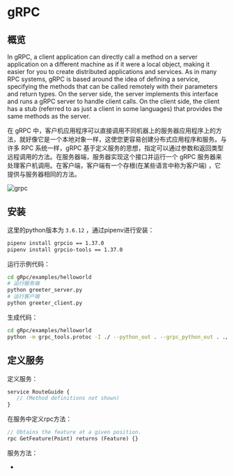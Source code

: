 # gRPC

## 概览

In gRPC, a client application can directly call a method on a server application on a different machine as if it were a local object, making it easier for you to create distributed applications and services. As in many RPC systems, gRPC is based around the idea of defining a service, specifying the methods that can be called remotely with their parameters and return types. On the server side, the server implements this interface and runs a gRPC server to handle client calls. On the client side, the client has a stub (referred to as just a client in some languages) that provides the same methods as the server.

在 gRPC 中，客户机应用程序可以直接调用不同机器上的服务器应用程序上的方法，就好像它是一个本地对象一样，这使您更容易创建分布式应用程序和服务。与许多 RPC 系统一样，gRPC 基于定义服务的思想，指定可以通过参数和返回类型远程调用的方法。在服务器端，服务器实现这个接口并运行一个 gRPC 服务器来处理客户机调用。在客户端，客户端有一个存根(在某些语言中称为客户端) ，它提供与服务器相同的方法。

![grpc](https://grpc.io/img/landing-2.svg)

## 安装

这里的python版本为 `3.6.12` ，通过pipenv进行安装：

``` sh
pipenv install grpcio == 1.37.0
pipenv install grpcio-tools == 1.37.0
```

运行示例代码：

``` sh
cd gRpc/examples/helloworld
# 运行服务端
python greeter_server.py
# 运行客户端
python greeter_client.py
```

生成代码：

``` sh
cd gRpc/examples/helloworld
python -m grpc_tools.protoc -I ./ --python_out . --grpc_python_out . ./helloworld.proto
```



## 定义服务



定义服务：

```protobuf
service RouteGuide {
   // (Method definitions not shown)
}
```

在服务中定义rpc方法：

```protobuf
// Obtains the feature at a given position.
rpc GetFeature(Point) returns (Feature) {}
```



服务方法：

- 